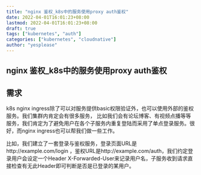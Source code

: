 ```yaml
---
title: "nginx 鉴权_k8s中的服务使用proxy auth鉴权"
date: 2022-04-01T16:01:23+08:00
lastmod: 2022-04-01T16:01:23+08:00
draft: true
tags: ["kubernetes", "auth"]
categories: ["kubernetes", "cloudnative"]
author: "yesplease"
---
```


## nginx 鉴权_k8s中的服务使用proxy auth鉴权

## 需求

k8s nginx ingress除了可以对服务提供basic权限验证外，也可以使用外部的鉴权服务。我们集群内肯定会有很多服务， 比如我们会有论坛博客、有视频点播等等服务，我们肯定为了避免用户在各个子服务内重复登陆而采用了单点登录服务。很好，而nginx ingress也可以帮我们做一些工作。

比如，我们建立了一套登录与鉴权服务，登录页面URL是http://example.com/login ，鉴权URL是http://example.com/auth，我们约定登录用户会设定一个Header X-Forwarded-User来记录用户名，子服务收到请求直接检查有无此Header即可判断是否是已登录的某用户。